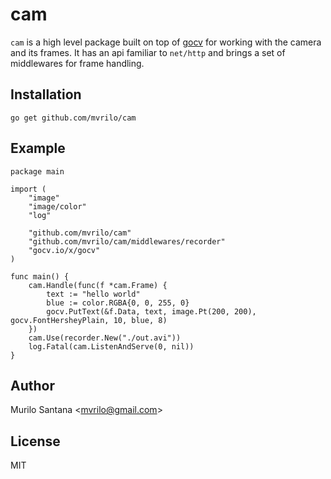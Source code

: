 # cam

`cam` is a high level package built on top of [gocv](https://gocv.io/) for working with the camera and its frames.
It has an api familiar to `net/http` and brings a set of middlewares for frame handling.

## Installation

```
go get github.com/mvrilo/cam
```

## Example

```
package main

import (
	"image"
	"image/color"
	"log"

	"github.com/mvrilo/cam"
	"github.com/mvrilo/cam/middlewares/recorder"
	"gocv.io/x/gocv"
)

func main() {
	cam.Handle(func(f *cam.Frame) {
		text := "hello world"
		blue := color.RGBA{0, 0, 255, 0}
		gocv.PutText(&f.Data, text, image.Pt(200, 200), gocv.FontHersheyPlain, 10, blue, 8)
	})
	cam.Use(recorder.New("./out.avi"))
	log.Fatal(cam.ListenAndServe(0, nil))
}
```

## Author

Murilo Santana <<mvrilo@gmail.com>>

## License

MIT
